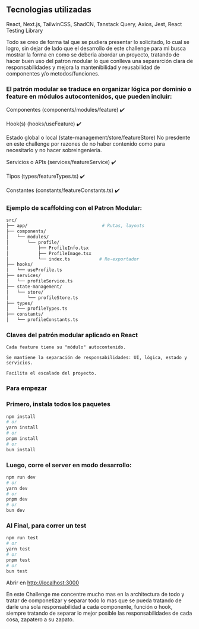 ## Tecnologias utilizadas
React, Next.js, TailwinCSS, ShadCN, Tanstack Query, Axios, Jest, React Testing Library

Todo se creo de forma tal que se pudiera presentar lo solicitado, lo cual se logro, sin dejar de lado que el desarrollo de este challenge para mi busca mostrar la forma en como se deberia abordar un proyecto, tratando de hacer buen uso del patron modular lo que conlleva una separarción clara de responsabilidades y mejora la mantenibilidad y reusabilidad de componentes y/o metodos/funciones.

### El patrón modular se traduce en organizar lógica por dominio o feature en módulos autocontenidos, que pueden incluir:

   Componentes (components/modules/feature) ✔️
   
   Hook(s) (hooks/useFeature) ✔️
   
   Estado global o local (state-management/store/featureStore) No presdente en este challenge por razones de no haber contenido como para necesitarlo y no hacer sobreingenieria.
   
   Servicios o APIs (services/featureService) ✔️
   
   Tipos (types/featureTypes.ts) ✔️
   
   Constantes (constants/featureConstants.ts) ✔️

### Ejemplo de scaffolding con el Patron Modular:

```bash
src/
├── app/                            # Rutas, layouts
├── components/
│   └── modules/
│       └── profile/
│           ├── ProfileInfo.tsx
│           ├── ProfileImage.tsx
│           └── index.ts           # Re-exportador
├── hooks/
│   └── useProfile.ts
├── services/
│   └── profileService.ts
├── state-management/
│   └── store/
│       └── profileStore.ts
├── types/
│   └── profileTypes.ts
├── constants/
│   └── profileConstants.ts
```

### Claves del patrón modular aplicado en React

    Cada feature tiene su "módulo" autocontenido.

    Se mantiene la separación de responsabilidades: UI, lógica, estado y servicios.

    Facilita el escalado del proyecto.

    
### Para empezar

### Primero, instala todos los paquetes
```bash
npm install
# or
yarn install
# or
pnpm install
# or
bun install
```

### Luego, corre el server en modo desarrollo:
```bash
npm run dev
# or
yarn dev
# or
pnpm dev
# or
bun dev
```

### Al Final, para correr un test

```bash
npm run test
# or
yarn test
# or
pnpm test
# or
bun test
```

Abrir en [http://localhost:3000](http://localhost:3000)

En este Challenge me concentre mucho mas en la architectura de todo y tratar de componetizar y separar todo lo mas que se pueda tratando de darle una 
sola responsabilidad a cada componente, función o hook, siempre tratando de separar lo mejor posible las responsabilidades de cada cosa, zapatero a su zapato.
